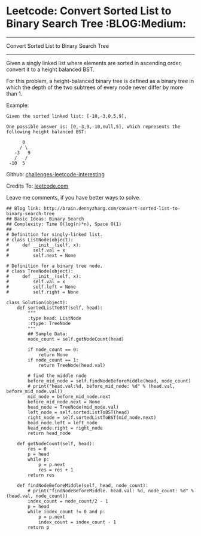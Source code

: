 # Leetcode: Convert Sorted List to Binary Search Tree     :BLOG:Medium:


---

Convert Sorted List to Binary Search Tree  

---

Given a singly linked list where elements are sorted in ascending order, convert it to a height balanced BST.  

For this problem, a height-balanced binary tree is defined as a binary tree in which the depth of the two subtrees of every node never differ by more than 1.  

Example:  

    Given the sorted linked list: [-10,-3,0,5,9],
    
    One possible answer is: [0,-3,9,-10,null,5], which represents the following height balanced BST:
    
          0
         / \
       -3   9
       /   /
     -10  5

Github: [challenges-leetcode-interesting](https://github.com/DennyZhang/challenges-leetcode-interesting/tree/master/convert-sorted-list-to-binary-search-tree)  

Credits To: [leetcode.com](https://leetcode.com/problems/convert-sorted-list-to-binary-search-tree/description/)  

Leave me comments, if you have better ways to solve.  

    ## Blog link: http://brain.dennyzhang.com/convert-sorted-list-to-binary-search-tree
    ## Basic Ideas: Binary Search
    ## Complexity: Time O(log(n)*n), Space O(1)
    ##
    # Definition for singly-linked list.
    # class ListNode(object):
    #     def __init__(self, x):
    #         self.val = x
    #         self.next = None
    
    # Definition for a binary tree node.
    # class TreeNode(object):
    #     def __init__(self, x):
    #         self.val = x
    #         self.left = None
    #         self.right = None
    
    class Solution(object):
        def sortedListToBST(self, head):
            """
            :type head: ListNode
            :rtype: TreeNode
            """
            ## Sample Data:
            node_count = self.getNodeCount(head)
    
            if node_count == 0:
                return None
            if node_count == 1:
                return TreeNode(head.val)
    
            # find the middle node
            before_mid_node = self.findNodeBeforeMiddle(head, node_count)
            # print("head.val:%d, before_mid_node: %d" % (head.val, before_mid_node.val))
            mid_node = before_mid_node.next
            before_mid_node.next = None
            head_node = TreeNode(mid_node.val)
            left_node = self.sortedListToBST(head)
            right_node = self.sortedListToBST(mid_node.next)
            head_node.left = left_node
            head_node.right = right_node
            return head_node
    
        def getNodeCount(self, head):
            res = 0
            p = head
            while p:
                p = p.next
                res = res + 1
            return res
    
        def findNodeBeforeMiddle(self, head, node_count):
            # print("findNodeBeforeMiddle. head.val: %d, node_count: %d" % (head.val, node_count))
            index_count = node_count/2 - 1
            p = head
            while index_count != 0 and p:
                p = p.next
                index_count = index_count - 1
            return p